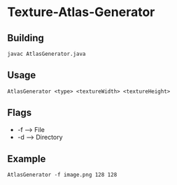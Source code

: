 # Texture-Atlas-Generator

## Building

```
javac AtlasGenerator.java
```

## Usage

```
AtlasGenerator <type> <textureWidth> <textureHeight>
```
  
## Flags

* -f            -->           File
* -d            -->           Directory

## Example

```
AtlasGenerator -f image.png 128 128
```
  

